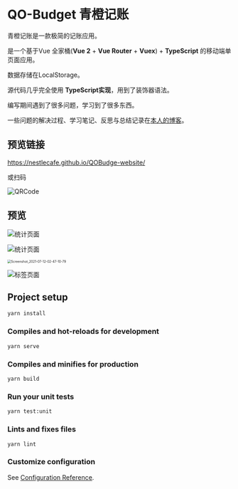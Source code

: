 # QO-Budget 青橙记账
青橙记账是一款极简的记账应用。

是一个基于Vue 全家桶(**Vue 2** + **Vue Router** + **Vuex**) + **TypeScript** 的移动端单页面应用。

数据存储在LocalStorage。

源代码几乎完全使用 **TypeScript实现**，用到了装饰器语法。

编写期间遇到了很多问题，学习到了很多东西。

一些问题的解决过程、学习笔记、反思与总结记录在[本人的博客](https://www.yuque.com/icynescafe/kf5gqy)。

## 预览链接

https://nestlecafe.github.io/QOBudge-website/

或扫码

![QRCode](https://i.loli.net/2021/07/05/D41oJqUO8aSWn69.png)



## 预览

![统计页面](https://i.loli.net/2021/07/12/7Q2whWLGDdFinAM.jpg)

![统计页面](https://i.loli.net/2021/07/12/QYzIWujgMH7qXnZ.jpg)

<img src="https://i.loli.net/2021/07/12/D7zVN4b8WPHmpe6.jpg" alt="Screenshot_2021-07-12-02-47-10-79" style="zoom:50%;" />

![标签页面](https://i.loli.net/2021/07/12/6gcl2PNH9rD4F8p.jpg)

## Project setup

```
yarn install
```

### Compiles and hot-reloads for development
```
yarn serve
```

### Compiles and minifies for production
```
yarn build
```

### Run your unit tests
```
yarn test:unit
```

### Lints and fixes files
```
yarn lint
```

### Customize configuration
See [Configuration Reference](https://cli.vuejs.org/config/).

